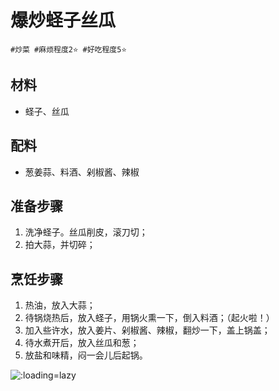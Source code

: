 # 爆炒蛏子丝瓜

```
#炒菜 #麻烦程度2⭐️ #好吃程度5⭐️
```

## 材料

- 蛏子、丝瓜

## 配料

- 葱姜蒜、料酒、剁椒酱、辣椒

## 准备步骤

1. 洗净蛏子。丝瓜削皮，滚刀切；
2. 拍大蒜，并切碎；

## 烹饪步骤

1. 热油，放入大蒜；
2. 待锅烧热后，放入蛏子，用锅火熏一下，倒入料酒；（起火啦！）
3. 加入些许水，放入姜片、剁椒酱、辣椒，翻炒一下，盖上锅盖；
4. 待水煮开后，放入丝瓜和葱；
5. 放盐和味精，闷一会儿后起锅。

![](../_images/chengzisigua. ':loading=lazy')
